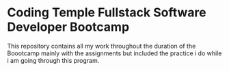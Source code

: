 # Coding Temple Fullstack Software Developer Bootcamp

This repository contains all my work throughout the duration of the Boootcamp 
mainly with the assignments but included the practice i do while i am going 
through this program.
